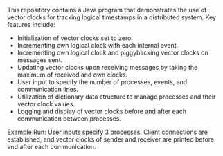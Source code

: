 This repository contains a Java program that demonstrates the use of vector clocks for tracking logical timestamps in a distributed system. Key features include:

- Initialization of vector clocks set to zero.
- Incrementing own logical clock with each internal event.
- Incrementing own logical clock and piggybacking vector clocks on messages sent.
- Updating vector clocks upon receiving messages by taking the maximum of received and own clocks.
- User input to specify the number of processes, events, and communication lines.
- Utilization of dictionary data structure to manage processes and their vector clock values.
- Logging and display of vector clocks before and after each communication between processes.

Example Run:
User inputs specify 3 processes. Client connections are established, and vector clocks of sender and receiver are printed before and after each communication.
